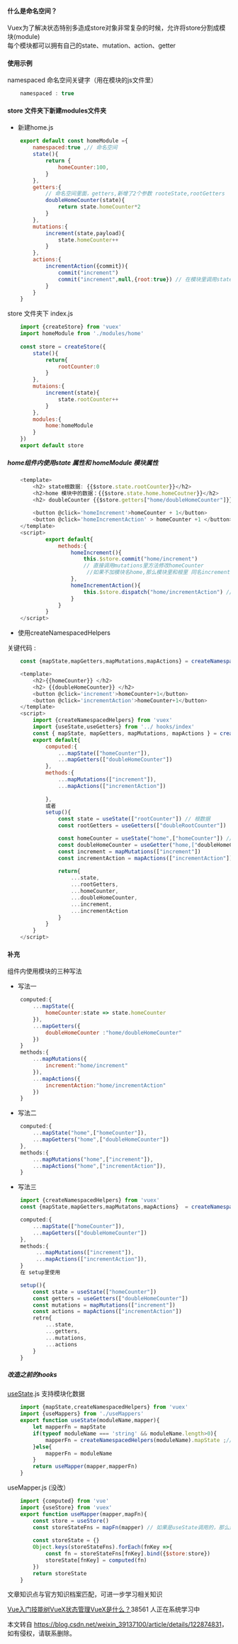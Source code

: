  

#### 什么是命名空间？

Vuex为了解决状态特别多造成store对象非常复杂的时候，允许将store分割成模块(module)  
每个模块都可以拥有自己的state、mutation、action、getter

#### 使用示例

namespaced 命名空间关键字（用在模块的js文件里）

```js
	namespaced : true
```

#### store 文件夹下新建modules文件夹

*   新建home.js

```js
	export default const homeModule ={
		namespaced:true ,// 命名空间
		state(){
			return {
				homeCounter:100,
			}
		},
		getters:{
			// 命名空间里面，getters,新增了2个参数 rooteState,rootGetters
			doubleHomeCounter(state){
				return state.homeCounter*2
			}
		},
		mutations:{
			increment(state,payload){
				state.homeCounter++
			}
		},
		actions:{
			incrementAction({commit}){
				commit("increment")
				commit("increment",null,{root:true}) // 在模块里调用state根的mutations里面的方法
			}
		}
	}
```

store 文件夹下 index.js

```js
	import {createStore} from 'vuex'
	import homeModule from './modules/home'
	
	const store = createStore({
		state(){
			return{
				rootCounter:0
			}
		},
		mutaions:{
			increment(state){
				state.rootCounter++
			}
		},
		modules:{
			home:homeModule
		}
	})
	export default store
```

##### home组件内使用state 属性和 homeModule 模块属性

```js
	<template>
		<h2> state根数据: {{$store.state.rootCounter}}</h2>
		<h2>home 模块中的数据：{{$store.state.home.homeCoutner}}</h2>  
		<h2> doubleCounter {{$store.getters["home/doubleHomeCounter"]}}</h2>
		
		<button @click='homeIncrement'>homeCounter + 1</button>
		<button @click='homeIncrementAction' > homeCounter +1 </button>
	</template>
	<script>
			export default{
				methods:{
					homeIncrement(){
						this.$store.commit("home/increment") 
						// 直接调用mutations里方法修改homeCounter
						 //如果不加模块名home,那么模块里和根里 同名increment会造成多个state值改变。用了命名空间就不会了
					},
					homeIncrementAction(){
						this.$store.dispatch("home/incrementAction") // 通过actions里方法调用mutatons修改homeCounter
					}
				}
			}
	</script>
```

*   使用createNamespacedHelpers

关键代码 :

```js
	const {mapState,mapGetters,mapMutations,mapActions} = createNamespacedHelpers("home")
```

```js
	<template>
		<h2>{{homeCounter}} </h2>
		<h2> {{doubleHomeCounter}} </h2>
		<button @click='increment'>homeCounter+1</button>
		<button @click='incrementAction'>homeCounter+1</button>
	</template>
	<script>
		import {createNamespacedHelpers} from 'vuex'
		import {useState,useGetters} from '../ hooks/index'
		const { mapState, mapGetters, mapMutations, mapActions } = createNamespacedHelpers("home")
		export default{
			computed:{
				...mapState(["homeCounter"]),
				...mapGetters(["doubleHomeCounter"])
			},
			methods:{
				...mapMutations(["increment"]),
				...mapActions(["incrementAction"])
				
			},
			或者
			setup(){
				const state = useState(["rootCounter"]) // 根数据
				const rootGetters = useGetters(["doubleRootCounter"])

				const homeCounter = useState("home",["homeCounter"]) // home模块的数据
				const doubleHomeCounter = useGetter("home,["doubleHomeCounter"])
				const increment = mapMutations(["increment"])
				const incrementAction = mapActions(["incrementAction"])
				
				return{
					...state,
					...rootGetters,
					...homeCounter,
					...doubleHomeCounter,
					...increment,
					...incrementAction
				}
			}
		}
	</script>
```

#### 补充

组件内使用模块的三种写法

*   写法一

```js
	computed:{
		...mapState({
			homeCounter:state => state.homeCounter
		}),
		...mapGetters({
			doubleHomeCounter :"home/doubleHomeCounter"
		})
	}
	methods:{
		...mapMutations({
			increment:"home/increment"
		}),
		...mapActions({
			incrementAction:"home/incrementAction"
		})
	}
```

*   写法二

```js
	computed:{
		...mapState("home",["homeCounter"]),
		...mapGetters("home",["doubleHomeCounter"])
	},
	methods:{
		...mapMutations("home",["increment"]),
		...mapActions("home",["incrementAction"]),
	}
```

*   写法三

```js
	import {createNamespacedHelpers} from 'vuex'
	const {mapState,mapGetters,mapMutatons,mapActions}  = createNamespacedHelpers("home")

	computed:{
		...mapState(["homeCounter"]),
		...mapGetters(["doubleHomeCounter"])
	},
	methods:{
		 ...mapMutations(["increment"]),
         ...mapActions(["incrementAction"]),
	}
	在 setup里使用

	setup(){
		const state = useState(["homeCounter"])
        const getters = useGetters(["doubleHomeCounter"])
		const mutations = mapMutations(["increment"])
		const actions = mapActions(["incrementAction"])
		retrn{
			...state,
			...getters,
			...mutations,
			...actions
		}
	}
```

##### 改造之前的hooks

[useState](https://so.csdn.net/so/search?q=useState&spm=1001.2101.3001.7020).js 支持模块化数据

```js
	import {mapState,createNamespacedHelpers} from 'vuex'
	import {useMappers} from './useMappers'
	export function useState(moduleName,mapper){
		let mapperFn = mapState 
		if(typeof moduleName === 'string' && moduleName.length>0){
			mapperFn = createNamespacedHelpers(moduleName).mapState ;// moduleName 就是模块的名字
		}else{
			mapperFn = moduleName
		}
		return useMapper(mapper,mapperFn)		
	}
```

useMapper.js (没改）

```js
	import {computed} from 'vue'
	import {useStore} from 'vuex'
	export function useMapper(mapper,mapFn){
		const store = useStore()
		const storeStateFns = mapFn(mapper) // 如果是useState调用的，那么这里就相当于 mapState(传过来的要拿的state名称,可能是数组可能是对象，返回结果是一个对象 {name:function,age:function}
		
		const storeState = {}
		Object.keys(storeStateFns).forEach(fnKey =>{
			const fn = storeStateFns[fnKey].bind({$store:store})
			storeState[fnKey] = computed(fn)
		})
		return storeState
	}
```

 

文章知识点与官方知识档案匹配，可进一步学习相关知识

[Vue入门技能树](https://edu.csdn.net/skill/vue/vue-fbae70777d8d4a8fb2a47231ee301eef?utm_source=csdn_ai_skill_tree_blog)[VueX状态管理](https://edu.csdn.net/skill/vue/vue-fbae70777d8d4a8fb2a47231ee301eef?utm_source=csdn_ai_skill_tree_blog)[VueX是什么？](https://edu.csdn.net/skill/vue/vue-fbae70777d8d4a8fb2a47231ee301eef?utm_source=csdn_ai_skill_tree_blog)38561 人正在系统学习中

本文转自 <https://blog.csdn.net/weixin_39137100/article/details/122874831>，如有侵权，请联系删除。